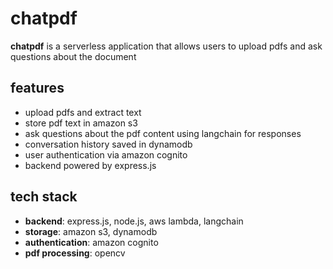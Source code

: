 # chatpdf
**chatpdf** is a serverless application that allows users to upload pdfs and ask questions about the document

## features
- upload pdfs and extract text
- store pdf text in amazon s3
- ask questions about the pdf content using langchain for responses
- conversation history saved in dynamodb
- user authentication via amazon cognito
- backend powered by express.js

## tech stack
- **backend**: express.js, node.js, aws lambda, langchain
- **storage**: amazon s3, dynamodb
- **authentication**: amazon cognito
- **pdf processing**: opencv
